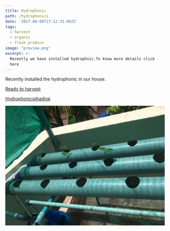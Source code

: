 ```yaml
---
title: Hydrophonic
path: /hydrophonics
date: '2017-09-09T17:12:33.962Z'
tags:
  - harvest
  - organic
  - fresh produce
image: "preview.png"
excerpt: >-
  Recently we have installed hydrophnic.To know more details click 
  here
---
```


Recently installed the hydrophonic in our house.

[Ready to harvest](https://www.youtube.com/watch?v=4AKDuiKyVMo&feature=youtu.be)

[Hydrophonics@adirai](https://www.facebook.com/mohammed.abubacker.94/videos/472036246504260/)












![Hydrophonic](./images/IMG-20170827-WA0011.jpg)
